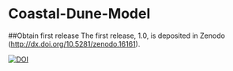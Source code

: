 # Coastal-Dune-Model

##Obtain first release
The first release, 1.0, is deposited in Zenodo (http://dx.doi.org/10.5281/zenodo.16161).

[![DOI](https://zenodo.org/badge/7664/csdms-contrib/Coastal-Dune-Model.svg)](http://dx.doi.org/10.5281/zenodo.16161)
